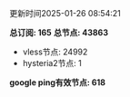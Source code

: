 更新时间2025-01-26 08:54:21

**总订阅: 165**
**总节点: 43863**
- vless节点: 24992
- hysteria2节点: 1

**google ping有效节点: 618**
